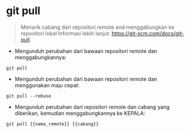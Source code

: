 # git pull

> Menarik cabang dari repositori remote and menggabungkan ke repositori lokal
> Informasi lebih lanjut: <https://git-scm.com/docs/git-pull>.

- Mengunduh perubahan dari bawaan repositori remote dan menggabungkannya:

`git pull`

- Mengunduh perubahan dari bawaan repositori remote dan menggunakan maju cepat:

`git pull --rebase`

- Mengunduh perubahan dari repositori remote dan cabang yang diberikan, kemudian menggabungkannya ke KEPALA:

`git pull {{nama_remote}} {{cabang}}`
